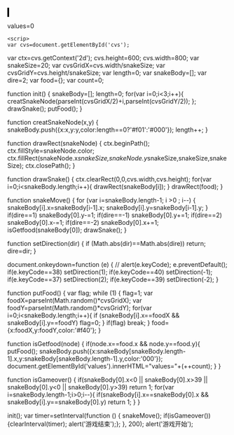 <!DOCTYPE html>
<html lang="zh" dir="ltr">
  <head>
    <meta charset="utf-8">
    <title>贪吃蛇</title>
    <style media="screen">
      *{margin:0; padding:0;}
      #cvs{border:2px solid black;}
    </style>
  </head>
  <body>
    <canvas id="cvs"></canvas>
    <p id="values">values=0</p>

    <scrip>
    var cvs=document.getElementById('cvs');
var ctx=cvs.getContext('2d');
cvs.height=600;
cvs.width=800;
var snakeSize=20;
var cvsGridX=cvs.width/snakeSize;
var cvsGridY=cvs.height/snakeSize;
var length=0;
var snakeBody=[];
var dire=2;
var food={};
var count=0;


function init() {
  snakeBody=[];
  length=0;
  for(var i=0;i<3;i++){
    creatSnakeNode(parseInt(cvsGridX/2)+i,parseInt(cvsGridY/2));
  };
  drawSnake();
  putFood();
}

function creatSnakeNode(x,y) {
  snakeBody.push({x:x,y:y,color:length==0?'#f01':'#000'});
  length++;
}

function drawRect(snakeNode) {
  ctx.beginPath();
  ctx.fillStyle=snakeNode.color;
  ctx.fillRect(snakeNode.x*snakeSize,snakeNode.y*snakeSize,snakeSize,snakeSize);
  ctx.closePath();
}

function drawSnake() {
  ctx.clearRect(0,0,cvs.width,cvs.height);
  for(var i=0;i<snakeBody.length;i++){
    drawRect(snakeBody[i]);
  }
  drawRect(food);
}

function snakeMove() {
  for (var i=snakeBody.length-1; i >0 ; i--) {
    snakeBody[i].x=snakeBody[i-1].x;
    snakeBody[i].y=snakeBody[i-1].y;
  }
  if(dire==1) snakeBody[0].y-=1;
  if(dire==-1) snakeBody[0].y+=1;
  if(dire==2) snakeBody[0].x-=1;
  if(dire==-2) snakeBody[0].x+=1;
  isGetfood(snakeBody[0]);
  drawSnake();
}

function setDirection(dir) {
  if (Math.abs(dir)==Math.abs(dire)) return;
  dire=dir;
}

document.onkeydown=function (e) {
  // alert(e.keyCode);
  e.preventDefault();
  if(e.keyCode==38) setDirection(1);
  if(e.keyCode==40) setDirection(-1);
  if(e.keyCode==37) setDirection(2);
  if(e.keyCode==39) setDirection(-2);
}

function putFood() {
  var flag;
  while (1) {
    flag=1;
    var foodX=parseInt(Math.random()*cvsGridX);
    var foodY=parseInt(Math.random()*cvsGridY);
    for(var i=0;i<snakeBody.length;i++){
      if (snakeBody[i].x==foodX && snakeBody[i].y==foodY) flag=0;
    }
    if(flag) break;
  }
  food={x:foodX,y:foodY,color:'#f40'};
}

function isGetfood(node) {
  if(node.x==food.x && node.y==food.y){
    putFood();
    snakeBody.push({x:snakeBody[snakeBody.length-1].x,y:snakeBody[snakeBody.length-1].y,color:'000'});
    document.getElementById('values').innerHTML="values="+(++count);
  }
}

function isGameover() {
  if(snakeBody[0].x<0 || snakeBody[0].x>39 || snakeBody[0].y<0 || snakeBody[0].y>39) return 1;
  for(var i=snakeBody.length-1;i>0;i--){
    if(snakeBody[i].x==snakeBody[0].x && snakeBody[i].y==snakeBody[0].y) return 1;
  }
}

init();
var timer=setInterval(function () {
  snakeMove();
  if(isGameover()) {clearInterval(timer); alert('游戏结束');};
}, 200);
alert('游戏开始');

  </script>
  </body>
</html>
